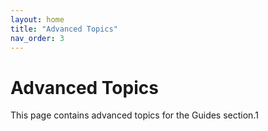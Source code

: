 ```yaml
---
layout: home
title: "Advanced Topics"
nav_order: 3
---
```


# Advanced Topics

This page contains advanced topics for the Guides section.1
